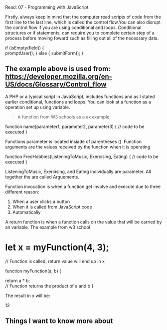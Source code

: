Read: 07 - Programming with JavaScript

Firstly, always keep in mind that the computer read scripts of code from the first line to the last line, which is called the control flow.You can also disrupt the control flow if you are using conditional and loops. Conditional structures or if statements, can require you to complete certain step of a process before moving foward such as filling out all of the necessary data. 
  
  if (isEmpty(field)) {             
  promptUser();
} else {
  submitForm();
}

## The example above is used from: https://developer.mozilla.org/en-US/docs/Glossary/Control_flow 

A PHP or a typical script in JavaScript, includes functions and as I stated earlier conditional, functions and loops. You can look at a function as a operation set up using variable.

>A function from W3 schools as a ex example:

function name(parameter1, parameter2, parameter3) {
  // code to be executed
}

Functions parameter is located insiade of parentheses ().
Function arguments are the values received by the function when it is operating.

function FredHobbies(ListeningToMusic, Exercising, Eating) {
  // code to be executed
}

ListeningToMusic, Exercising, and Eating  individually are parameter. All together the are called Arguements. 

Function invocation is when a function get involve and execute due to three different reason:

1. When a user clicks a button
2. When it is called from JavaScript code
3. Automatically

A return function is when a function calls on the value that will be carried by an variable.
The example from w3 school

# let x = myFunction(4, 3); 
  // Function is called, return value will end up in x

function myFunction(a, b) {

  return a * b;      
         // Function returns the product of a and b
}

The result in x will be:

12

## Things I want to know more about





